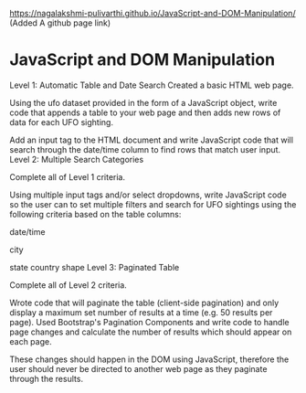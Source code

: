 
https://nagalakshmi-pulivarthi.github.io/JavaScript-and-DOM-Manipulation/ (Added A github page link)
# JavaScript and DOM Manipulation
Level 1: Automatic Table and Date Search
Created a basic HTML web page.


Using the ufo dataset provided in the form of a JavaScript object, write code that appends a table to your web page and then adds new rows of data for each UFO sighting.


Add an input tag to the HTML document and write JavaScript code that will search through the date/time column to find rows that match user input.
Level 2: Multiple Search Categories

Complete all of Level 1 criteria.

Using multiple input tags and/or select dropdowns, write JavaScript code so the user can to set multiple filters and search for UFO sightings using the following criteria based on the table columns:

date/time

city

state
country
shape
Level 3: Paginated Table

Complete all of Level 2 criteria.

Wrote code that will paginate the table (client-side pagination) and only display a maximum set number of results at a time (e.g. 50 results per page). Used Bootstrap's Pagination Components and write code to handle page changes and calculate the number of results which should appear on each page.

These changes should happen in the DOM using JavaScript, therefore the user should never be directed to another web page as they paginate through the results.
